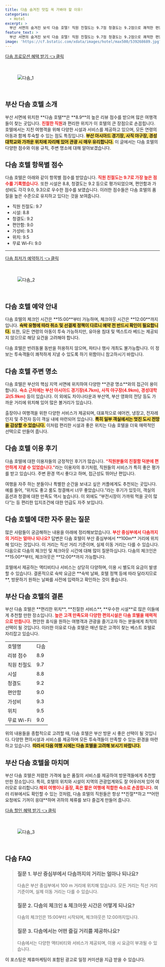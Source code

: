 ```yaml
---
title: 다솜 숨겨진 맛집 꼭 가봐야 할 이유!
categories:
  - Hotel
excerpt: >
  부산 서면의 숨겨진 보석 다솜 호텔! 직원 친절도는 9.7점 청결도는 9.2점으로 쾌적한 편안함을 보장합니다. 최고의 위치에서 맛있는 먹거리와 볼거리가 가득한 이곳에서 특별한 순간을 만끽하세요!
feature_text: >
  부산 서면의 숨겨진 보석 다솜 호텔! 직원 친절도는 9.7점 청결도는 9.2점으로 쾌적한 편안함을 보장합니다. 최고의 위치에서 맛있는 먹거리와 볼거리가 가득한 이곳에서 특별한 순간을 만끽하세요!
image: 'https://cf.bstatic.com/xdata/images/hotel/max500/539268689.jpg?k=0f79140cbecd80f7739c3da14700aa121c1ab70923f4c02bebcff272c92cefd2&o=&hp=1'
---
```


<p><a class="modoo-button" href="https://tinyurl.com/2adj3csf" rel="nofollow noopener">다솜 프로모션 혜택 받기 👈 클릭</a></p><br/>
<figure class="image"><img alt="다솜_1" src="https://cf.bstatic.com/xdata/images/hotel/max1024x768/537232342.jpg?k=8ed9ed7c651b87887cf8c2346b256688105a96be289dda135dfa59e145691244&amp;o=&amp;hp=1"/></figure><br/>

<h2 id="다솜_호텔_소개">부산 다솜 호텔 소개</h2>
<p>부산 서면에 위치한 **다솜 호텔**은 **8.9**의 높은 리뷰 점수를 받으며 많은 여행객들이 찾는 곳입니다. <b><span style="color: #ee2323;">친절한 직원</span></b>과 편리한 위치가 이 호텔의 큰 장점으로 손꼽힙니다. 호텔에서는 지친 여행객을 위해 다양한 시설과 서비스를 제공하고 있으며, 모든 연령의 아동과 함께 투숙할 수 있는 점도 특징입니다. <b><span style="background-color: #ffe066;">부산 아시아드 경기장, 사직 야구장, 경성대학교와 가까운 위치에 자리해 있어 관광 시 매우 유리합니다.</span></b> 이 글에서는 다솜 호텔의 다양한 점수와 이용 규칙, 주변 명소에 대해 알아보겠습니다.</p>
<h2 id="호텔_점수">다솜 호텔 항목별 점수</h2>
<p>다솜 호텔은 아래와 같이 항목별 점수를 받았습니다. <b><span style="color: #ee2323;">직원 친절도는 9.7로 가장 높은 점수를 기록했습니다.</span></b> 또한 시설은 8.8, 청결도는 9.2 등으로 평가되었으며, 편안함과 가성비도 각각 9.0, 9.3으로 우수한 점수를 보였습니다. 이러한 점수들은 다솜 호텔의 품질을 높은 수준으로 유지하고 있다는 것을 보여줍니다.</p>
<ul>
<li>직원 친절도: 9.7</li>
<li>시설: 8.8</li>
<li>청결도: 9.2</li>
<li>편안함: 9.0</li>
<li>가성비: 9.3</li>
<li>위치: 9.5</li>
<li>무료 Wi-Fi: 9.0</li>
</ul>
<hr/>
<p><a class="modoo-button" href="https://tinyurl.com/2adj3csf" rel="nofollow noopener">다솜 최저가 예약하기 👈 클릭</a></p><br/>
<figure class="image"><img alt="다솜_2" src="https://cf.bstatic.com/xdata/images/hotel/max500/539268689.jpg?k=0f79140cbecd80f7739c3da14700aa121c1ab70923f4c02bebcff272c92cefd2&amp;o=&amp;hp=1"/></figure><br/>
<h2 id="예약_정보">다솜 호텔 예약 안내</h2>
<p>다솜 호텔의 체크인 시간은 **15:00**부터 가능하며, 체크아웃 시간은 **12:00**까지입니다. <b><span style="background-color: #ffe066;">숙박 유형에 따라 취소 및 선결제 정책이 다르니 예약 전 반드시 확인이 필요합니다.</span></b> 또한, 모든 연령의 아동이 투숙 가능하지만, 유아용 침대 및 엑스트라 베드는 제공되지 않으므로 해당 요건을 고려해야 합니다.</p>
<p>다솜 호텔은 반려동물 동반을 허용하지 않으며, 파티나 행사 개최도 불가능합니다. 이 정보는 투숙객들이 쾌적하게 지낼 수 있도록 하기 위함이니 참고하시기 바랍니다.</p>
<h2 id="부산_관광_명소">다솜 호텔 주변 명소</h2>
<p>다솜 호텔은 부산의 핵심 지역 서면에 위치하여 다양한 **관광 명소**와의 접근이 용이합니다. <b><span style="color: #ee2323;">숙소 근처에는 부산 아시아드 경기장(4.7km), 사직 야구장(4.9km), 경성대학교(5.9km)</span></b> 등이 있습니다. 이 외에도 차이나타운과 부산역, 부산 영화의 전당 등도 가까운 거리에 위치해 있어 많은 볼거리가 있습니다.</p>
<p>출장이나 여행객을 위한 다양한 서비스가 제공되며, 대표적으로 에어컨, 냉장고, 전자레인지 및 주전자 등이 객실 내에 마련되어 있습니다. <b><span style="background-color: #ffe066;">특히 일부 객실에서는 멋진 도시 전망을 감상할 수 있습니다.</span></b> 이처럼 편리한 시설과 좋은 위치는 다솜 호텔을 더욱 매력적인 선택으로 만들어 줍니다.</p>
<h2 id="이용자_리뷰">다솜 호텔 이용 후기</h2>
<p>다솜 호텔에 대한 이용자들의 긍정적인 후기가 많습니다. <b><span style="color: #ee2323;">“직원분들의 친절함 덕분에 편안하게 지낼 수 있었습니다.”</span></b>라는 이용자의 후기처럼, 직원들의 서비스가 특히 좋은 평가를 받고 있습니다. 주변 환경 역시 좋다고 하며, 접근성도 뛰어난 편입니다.</p>
<p>여행을 자주 하는 분들이나 특별한 순간을 보내고 싶은 커플에게도 추천되는 곳입니다. 예를 들어, “위치도 좋고 룸도 청결해서 너무 좋았습니다.”라는 후기가 있듯이, 객실의 옵션과 청결에 대한 만족도 역시 높습니다. 이 외에도 “부전시장이 가까워 먹을 곳이 많다”는 등 편리한 입지조건에 대한 언급도 자주 보입니다.</p>
<h2 id="자주_묻는_질문들">다솜 호텔에 대한 자주 묻는 질문</h2>
<p>많은 사람들이 궁금해하는 내용을 아래에 정리해보았습니다. <b><span style="color: #ee2323;">부산 중심부에서 다솜까지의 거리는 얼마나 되나요?</span></b> 답변은 다솜 호텔이 부산 중심부에서 **100m** 거리에 위치해 있다는 것입니다. 이 거리는 직선 거리 기준이며, 실제 이동 거리는 다를 수 있습니다. 다음으로 다솜의 체크인 및 체크아웃 시간에 대해 많이 질문하십니다. 다솜의 체크인은 **15:00**부터, 체크아웃은 **12:00**까지 가능합니다.</p>
<p>호텔에서 제공하는 액티비티나 서비스는 상당히 다양하며, 이용 시 별도의 요금이 발생할 수 있습니다. 결론적으로 숙박 요금은 **숙박 날짜, 호텔 정책 등에 따라 달라지므로**, 방문하기 원하는 날짜를 사전에 입력하고 확인하는 것이 좋습니다.</p>
<h2 id="부산_다솜_호텔_결론">부산 다솜 호텔의 결론</h2>
<p>부산 다솜 호텔은 **편리한 위치**, **친절한 서비스**, **우수한 시설**로 많은 이들에게 추천할 만한 장소입니다. <b><span style="color: #ee2323;">높은 고객 만족도와 다양한 편의시설은 다솜 호텔을 매력적으로 만듭니다.</span></b> 편안한 휴식을 원하는 여행객과 관광을 즐기고자 하는 분들에게 최적의 선택이 될 것입니다. 이러한 이유로 다솜 호텔은 매년 많은 고객이 찾는 베스트 호텔로 자리잡고 있습니다.</p>
<table>
<tr>
<td>호텔명</td>
<td>다솜</td>
</tr>
<tr>
<td>리뷰 점수</td>
<td>8.9</td>
</tr>
<tr>
<td>직원 친절도</td>
<td>9.7</td>
</tr>
<tr>
<td>시설</td>
<td>8.8</td>
</tr>
<tr>
<td>청결도</td>
<td>9.2</td>
</tr>
<tr>
<td>편안함</td>
<td>9.0</td>
</tr>
<tr>
<td>가성비</td>
<td>9.3</td>
</tr>
<tr>
<td>위치</td>
<td>9.5</td>
</tr>
<tr>
<td>무료 Wi-Fi</td>
<td>9.0</td>
</tr>
</table>
<p>위의 내용들을 종합적으로 고려할 때, 다솜 호텔은 부산 방문 시 좋은 선택이 될 것입니다. 다양한 편의시설과 서비스를 제공하며 모든 투숙객들이 만족할 수 있는 환경을 마련하고 있습니다. <b><span style="background-color: #ffe066;">따라서 다음 여행 시에는 다솜 호텔을 고려해 보시기 바랍니다.</span></b></p>
<h2 id="부산_호텔_마무리">부산 다솜 호텔을 마치며</h2>
<p>부산 다솜 호텔은 저렴한 가격에 높은 품질의 서비스를 제공하여 방문객들에게 추천할 만한 장소입니다. 특히, 호텔의 위치와 시설이 지역의 관광업계와도 잘 어우러져 있어 여러모로 유리합니다.<b><span style="color: #ee2323;">해외 여행이나 출장, 혹은 짧은 여행에 적합한 숙소로 손꼽힙니다.</span></b> 여러 리뷰에서도 확인할 수 있는 것처럼, 다솜 호텔의 직원들은 항상 **친절**하고 **어떤 요청에도 기꺼이 응대**하며 귀하의 체류를 보다 즐겁게 만들어 줍니다.</p>

<p><a class="modoo-button" href="https://tinyurl.com/2adj3csf" rel="nofollow noopener">다솜 할인 혜택 받기 👈 클릭</a></p><br>

<figure class="image"><img src="https://cf.bstatic.com/xdata/images/hotel/max500/537232248.jpg?k=2d0506dfb0d87b44d3dd5a95d98e1bf23d16ab0b74dbfa4f14f39ef5c304da6c&o=&hp=1" alt="다솜_3"></figure><br>
<h2 id="다솜_FAQ">다솜 FAQ</h2>
<div itemscope="" itemtype="https://schema.org/FAQPage"> 
<blockquote> 
<div itemscope="" itemprop="mainEntity" itemtype="https://schema.org/Question"> 
<h3 id="질문_1" itemprop="name">질문 1. 부산 중심부에서 다솜까지의 거리는 얼마나 되나요?</h3> 
<div itemscope="" itemprop="acceptedAnswer" itemtype="https://schema.org/Answer"> 
<span itemprop="text"> 
<p>다솜은 부산 중심부에서 100 m 거리에 위치해 있습니다. 모든 거리는 직선 거리 기준이며, 실제 이동 거리는 다를 수 있습니다.</p> 
</span> 
</div> 
</div> 

<div itemscope="" itemprop="mainEntity" itemtype="https://schema.org/Question"> 
<h3 id="질문_2" itemprop="name">질문 2. 다솜의 체크인 & 체크아웃 시간은 어떻게 되나요?</h3> 
<div itemscope="" itemprop="acceptedAnswer" itemtype="https://schema.org/Answer"> 
<span itemprop="text"> 
<p>다솜의 체크인은 15:00부터 시작되며, 체크아웃은 12:00까지입니다.</p> 
</span> 
</div> 
</div> 

<div itemscope="" itemprop="mainEntity" itemtype="https://schema.org/Question"> 
<h3 id="질문_3" itemprop="name">질문 3. 다솜에서는 어떤 즐길 거리를 제공하나요?</h3> 
<div itemscope="" itemprop="acceptedAnswer" itemtype="https://schema.org/Answer"> 
<span itemprop="text"> 
<p>다솜에서는 다양한 액티비티와 서비스가 제공되며, 이용 시 요금이 부과될 수 있습니다.</p> 
</span> 
</div> 
</div> 
</blockquote> 
</div><p>이 포스팅은 제휴마케팅이 포함된 광고로 일정 커미션을 지급 받을 수 있습니다.</p>

